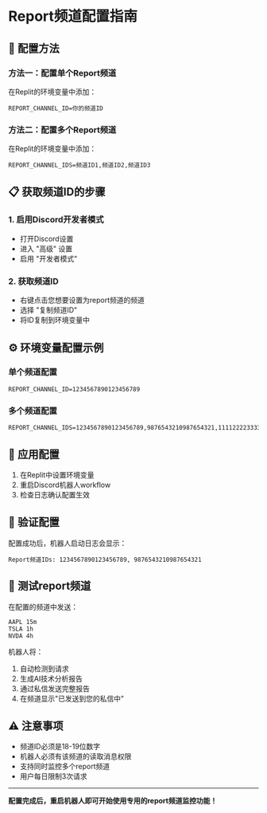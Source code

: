 # Report频道配置指南

## 🎯 配置方法

### 方法一：配置单个Report频道
在Replit的环境变量中添加：
```
REPORT_CHANNEL_ID=你的频道ID
```

### 方法二：配置多个Report频道
在Replit的环境变量中添加：
```
REPORT_CHANNEL_IDS=频道ID1,频道ID2,频道ID3
```

## 📋 获取频道ID的步骤

### 1. 启用Discord开发者模式
- 打开Discord设置
- 进入 "高级" 设置
- 启用 "开发者模式"

### 2. 获取频道ID
- 右键点击您想要设置为report频道的频道
- 选择 "复制频道ID"
- 将ID复制到环境变量中

## ⚙️ 环境变量配置示例

### 单个频道配置
```
REPORT_CHANNEL_ID=1234567890123456789
```

### 多个频道配置
```
REPORT_CHANNEL_IDS=1234567890123456789,9876543210987654321,1111222233334444555
```

## 🔄 应用配置

1. 在Replit中设置环境变量
2. 重启Discord机器人workflow
3. 检查日志确认配置生效

## 📝 验证配置

配置成功后，机器人启动日志会显示：
```
Report频道IDs: 1234567890123456789, 9876543210987654321
```

## 🧪 测试report频道

在配置的频道中发送：
```
AAPL 15m
TSLA 1h
NVDA 4h
```

机器人将：
1. 自动检测到请求
2. 生成AI技术分析报告
3. 通过私信发送完整报告
4. 在频道显示"已发送到您的私信中"

## ⚠️ 注意事项

- 频道ID必须是18-19位数字
- 机器人必须有该频道的读取消息权限
- 支持同时监控多个report频道
- 用户每日限制3次请求

---

**配置完成后，重启机器人即可开始使用专用的report频道监控功能！**